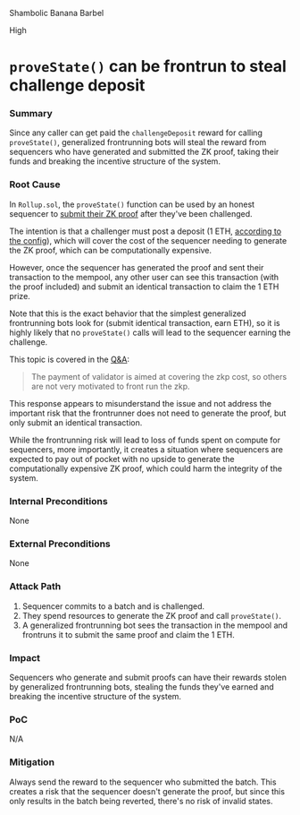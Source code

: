 Shambolic Banana Barbel

High

# `proveState()` can be frontrun to steal challenge deposit

### Summary

Since any caller can get paid the `challengeDeposit` reward for calling `proveState()`, generalized frontrunning bots will steal the reward from sequencers who have generated and submitted the ZK proof, taking their funds and breaking the incentive structure of the system.

### Root Cause

In `Rollup.sol`, the `proveState()` function can be used by an honest sequencer to [submit their ZK proof](https://github.com/sherlock-audit/2024-08-morphl2/blob/main/morph/contracts/contracts/l1/rollup/Rollup.sol#L465C12-L493C1) after they've been challenged.

The intention is that a challenger must post a deposit (1 ETH, [according to the config](https://docs.google.com/spreadsheets/d/1KDQ8LkB53yw7f0m8a0LCTIdyiANjKyqC-sKUQEQGSf8/edit?gid=0#gid=0)), which will cover the cost of the sequencer needing to generate the ZK proof, which can be computationally expensive.

However, once the sequencer has generated the proof and sent their transaction to the mempool, any other user can see this transaction (with the proof included) and submit an identical transaction to claim the 1 ETH prize.

Note that this is the exact behavior that the simplest generalized frontrunning bots look for (submit identical transaction, earn ETH), so it is highly likely that no `proveState()` calls will lead to the sequencer earning the challenge.

This topic is covered in the [Q&A](https://docs.google.com/document/d/1lUr_Tu20FzOBB48wXAiQNJJGdB0Hl54xQs6euDEmmHg/edit):

> The payment of validator is aimed at covering the zkp cost, so others are not very motivated to front run the zkp.

This response appears to misunderstand the issue and not address the important risk that the frontrunner does not need to generate the proof, but only submit an identical transaction.

While the frontrunning risk will lead to loss of funds spent on compute for sequencers, more importantly, it creates a situation where sequencers are expected to pay out of pocket with no upside to generate the computationally expensive ZK proof, which could harm the integrity of the system.

### Internal Preconditions

None

### External Preconditions

None

### Attack Path

1. Sequencer commits to a batch and is challenged.
2. They spend resources to generate the ZK proof and call `proveState()`.
3. A generalized frontrunning bot sees the transaction in the mempool and frontruns it to submit the same proof and claim the 1 ETH.

### Impact

Sequencers who generate and submit proofs can have their rewards stolen by generalized frontrunning bots, stealing the funds they've earned and breaking the incentive structure of the system.

### PoC

N/A

### Mitigation

Always send the reward to the sequencer who submitted the batch. This creates a risk that the sequencer doesn't generate the proof, but since this only results in the batch being reverted, there's no risk of invalid states.

